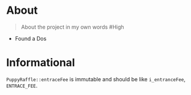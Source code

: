 # About 

>About the project in my own words
#High 

- Found a Dos
  
# Informational

`PuppyRaffle::entraceFee` is immutable and should be like `i_entranceFee`, `ENTRACE_FEE`.